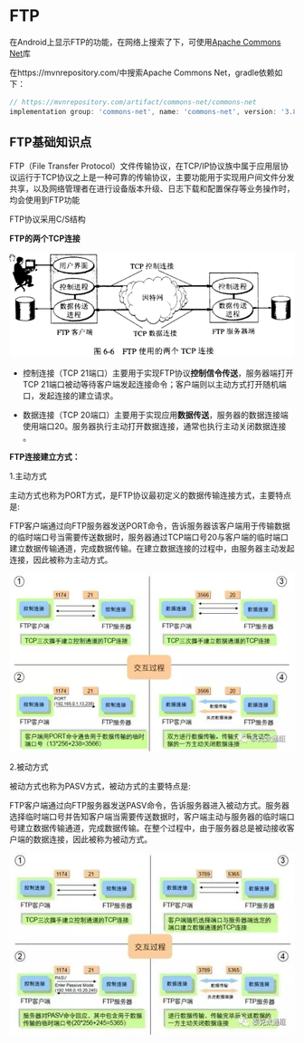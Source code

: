 # FTP

在Android上显示FTP的功能，在网络上搜索了下，可使用[Apache Commons Net](https://commons.apache.org/proper/commons-net/)库

在https://mvnrepository.com/中搜索Apache Commons Net，gradle依赖如下：

```groovy
// https://mvnrepository.com/artifact/commons-net/commons-net
implementation group: 'commons-net', name: 'commons-net', version: '3.8.0'
```



## FTP基础知识点

FTP（File Transfer Protocol）文件传输协议，在TCP/IP协议族中属于应用层协议运行于TCP协议之上是一种可靠的传输协议，主要功能用于实现用户间文件分发共享，以及网络管理者在进行设备版本升级、日志下载和配置保存等业务操作时，均会使用到FTP功能

FTP协议采用C/S结构

**FTP的两个TCP连接**

![030](https://github.com/winfredzen/Android-Basic/blob/master/%E7%BD%91%E7%BB%9C/images/030.png)

+ 控制连接（TCP 21端口）主要用于实现FTP协议**控制信令传送**，服务器端打开TCP 21端口被动等待客户端发起连接命令；客户端则以主动方式打开随机端口，发起连接的建立请求。

+ 数据连接（TCP 20端口）主要用于实现应用**数据传送**，服务器的数据连接端使用端口20。服务器执行主动打开数据连接，通常也执行主动关闭数据连接 。



**FTP连接建立方式：**

1.主动方式

主动方式也称为PORT方式，是FTP协议最初定义的数据传输连接方式，主要特点是:

FTP客户端通过向FTP服务器发送PORT命令，告诉服务器该客户端用于传输数据的临时端口号当需要传送数据时，服务器通过TCP端口号20与客户端的临时端口建立数据传输通道，完成数据传输。在建立数据连接的过程中，由服务器主动发起连接，因此被称为主动方式。

![031](https://github.com/winfredzen/Android-Basic/blob/master/%E7%BD%91%E7%BB%9C/images/031.jpeg)

2.被动方式

被动方式也称为PASV方式，被动方式的主要特点是:

FTP客户端通过向FTP服务器发送PASV命令，告诉服务器进入被动方式。服务器选择临时端口号并告知客户端当需要传送数据时，客户端主动与服务器的临时端口号建立数据传输通道，完成数据传输。在整个过程中，由于服务器总是被动接收客户端的数据连接，因此被称为被动方式。

![032](https://github.com/winfredzen/Android-Basic/blob/master/%E7%BD%91%E7%BB%9C/images/032.jpeg)





















